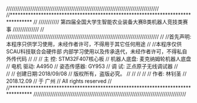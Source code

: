 //////////////////////////////////////////////////////////////////////////////////  
//********************************************************************************
//
///////////     第四届全国大学生智能农业装备大赛B类机器人竞技类赛事    //////////////
//
////////////////////////////////////////////////////////////////////////////////// 
//
//首先声明: 本程序只供学习使用，未经作者许可，不得用于其它任何用途
//
//本程序仅供  SCAU科技联合会硬件部  内部学习使用以及传承迭代，未经作者许可，不得私自外传代码
//
//
//			主     控:  STM32F407核心板
//      机器人底盘: 麦克纳姆轮机器人底盘
//			电机  驱动: A4950
//			姿态传感器: GY953
//			调     试:  正点原子无线调试器
//			
//
//         创建日期:2018/09/08
//         版权所有，盗版必究。
//
//
//
//
//				 作者: 林钊圣 
//					2018.12.09
//						于 广州
//				All rights reserved
//
//********************************************************************************
////////////////////////////////////////////////////////////////////////////////// 
